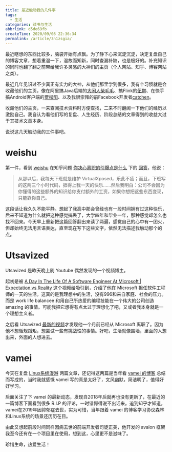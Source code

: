 ```yaml
---
title: 最近触动我的几件事
tags:
  - 生活
categories: 读书与生活
abbrlink: d5de69fb
createTime: 2020/09/08 22:36:34
permalink: /article/3n1zsgia/
---
```



最近瞎想的东西比较多，脑袋开始有点飘。为了静下心来沉淀沉淀，决定复盘自己的博客文章，想着重温一下，温故而知新，同时查漏补缺，也是极好的。补充知识的同时也翻了翻之前带给我许多灵感的大神们的主页（个人网站、知乎、博客网站之类）。

最近几年见识过不少真正有实力的大神，从他们那里学到很多，我有个习惯就是会收藏他们的主页，像在阿里搞Java后端的[大闲人柴毛毛](https://blog.csdn.net/u010425776/category_6187604.html)、搞Flink的[伍翀](http://wuchong.me/)、在快手搞Android客户端的[贾楷阳](https://www.jiakaiyang.com/)、以及我很崇拜的前Facebook开发者[catchen](https://catchen.me/)。

收藏他们的主页，一来查阅技术资料时方便查找，二来不时翻阅一下他们的经历以激励自己。我自认为看他们写的复盘、人生经历、阶段总结的文章得到的收益大过于其技术文章本身。

说说这几天触动我的三件事吧。

<!-- more -->

# weishu

第一件，看到 [weishu](http://weishu.me/) 在知乎问题 [你决心离职的引爆点是什么](https://www.zhihu.com/question/26787893) 下的 [回答](https://www.zhihu.com/question/26787893/answer/441362005)，他说：

> 从那以后，我每天下班就是维护 VirtualXposed，乐此不疲；而且，下班写的这两三个小时代码，抵得上我一天的快乐......然后我明白：公司不会因为你懂得的这些额外的知识给你支付额外的工资，如果你想把这些东西变现，只能靠你自己。

这段话让我久久不能平静。想起了我高中那会曾经也有一段时间拥有过这种快乐，后来不知道为什么就把这种感觉搞丢了，大学四年和毕业一年，那种感觉却怎么也找不回来。今天早上重新把这篇回答翻出来读了两遍，感觉自己的心中有一团火，但却始终无法用言语表达，直至现在写下这些文字，依然无法描述我触动那个的点。

# Utsavized

Utsavized 是昨天晚上刷 Youtube 偶然发现的一个视频博主。

起初是被 [A Day In The Life Of A Software Engineer At Microsoft | Expectation vs Reality](https://www.youtube.com/watch?v=lcw-MkO38sA&t=5s) 这个视频给吸引到，介绍了他在 Microsoft 担任软件工程师的一天的生活。这真的是我理想中的生活，没有996和来自家庭、社会的压力。 而是 work life balancee 和用自己所热爱的编程技能在一个伟大的公司创造 amazing 的事情。可能我把它想得有点太过于理想化了吧，又或者我本身就是一个理想主义者。

之后看 Utsavized [最新的视频](https://www.youtube.com/watch?v=Chi67-j56RI&t=582s)才发现他一个月前已经从 Microsoft 离职了。因为他不想循规蹈矩，想尝试一些有挑战性的事情。好吧，生活就像围墙，里面的人想出来，外面的人想进去。

# vamei

今天在复盘 [Linux系统漫游](https://jerrysheh.com/post/4f4dc2a9.html) 两篇文章，还记得这两篇是当年看 [vamei 的博客](https://www.cnblogs.com/vamei/) 总结而写成的，当时我就感慨 vamei 写的真是太好了，文风幽默，简洁明了，值得好好学习。

后面关注了下 vamei 的最新动态，发现自2018年后就再也没有更新了，在最近的一篇博客下面看到很多 R.I.P 的评论，一时错愕得说不出话来。追到知乎才知道，vamei在2019年因抑郁症去世，实为可惜，当年跟着 vamei 的博客学习协议森林和Linux系统的场景还历历在目。

由此又想起前段时间同样因病去世的前端开发者司徒正美，他开发的 avalon 框架我至今还有在一个项目里在使用，想到这，心里更不是滋味了。

珍惜生命，热爱生活！
